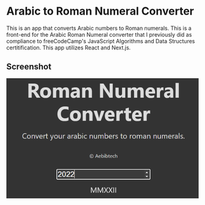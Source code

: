 # Arabic to Roman Numeral Converter

This is an app that converts Arabic numbers to Roman numerals. This is a front-end for the Arabic Roman Numeral converter that I previously did as compliance to freeCodeCamp's JavaScript Algorithms and Data Structures certitification. This app utilizes React and Next.js.

## Screenshot

![Screenshot](./romconv.png)